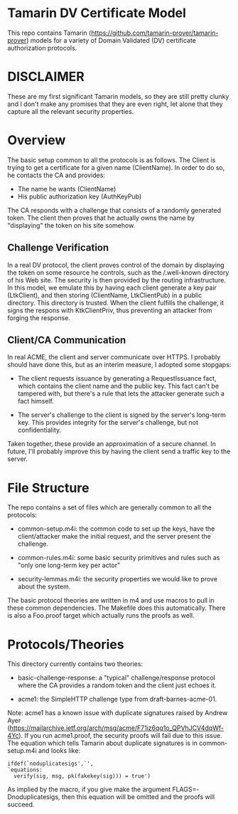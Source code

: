# Tamarin DV Certificate Model

This repo contains Tamarin (https://github.com/tamarin-prover/tamarin-prover)
models for a variety of Domain Validated (DV) certificate authorization
protocols. 


# DISCLAIMER

These are my first significant Tamarin models, so they are still pretty
clunky and I don't make any promises that they are even right, let alone
that they capture all the relevant security properties.


# Overview

The basic setup common to all the protocols is as follows. The Client
is trying to get a certificate for a given name (ClientName). In
order to do so, he contacts the CA and provides:

* The name he wants (ClientName)
* His public authorization key (AuthKeyPub)

The CA responds with a challenge that consists of a randomly generated
token. The client then proves that he actually owns the name by
"displaying" the token on his site somehow. 


## Challenge Verification

In a real DV protocol, the client proves control of the domain by
displaying the token on some resource he controls, such as the
/.well-known directory of his Web site. The security is then provided
by the routing infrastructure. In this model, we emulate this by
having each client generate a key pair (LtkClient), and then storing
(ClientName, LtkClientPub) in a public directory. This directory is
trusted. When the client fulfills the challenge, it signs the respons
with KtkClientPriv, thus preventing an attacker from forging the
response.


## Client/CA Communication

In real ACME, the client and server communicate over HTTPS. I probably
should have done this, but as an interim measure, I adopted some stopgaps:

* The client requests issuance by generating a RequestIssuance fact,
  which contains the client name and the public key. This fact can't
  be tampered with, but there's a rule that lets the attacker generate
  such a fact himself.

* The server's challenge to the client is signed by the server's
  long-term key. This provides integrity for the server's challenge,
  but not confidentiality.

Taken together, these provide an approximation of a secure channel. In
future, I'll probably improve this by having the client send a traffic
key to the server.


# File Structure

The repo contains a set of files which are generally common to all the
protocols:

* common-setup.m4i: the common code to set up the keys, have the
  client/attacker make the initial request, and the server present
  the challenge.

* common-rules.m4i: some basic security primitives and rules such
  as "only one long-term key per actor"

* security-lemmas.m4i: the security properties we would like to
  prove about the system.


The basic protocol theories are written in m4 and use macros to pull
in these common dependencies. The Makefile does this automatically.
There is also a Foo.proof target which actually runs the proofs as
well.


# Protocols/Theories

This directory currently contains two theories:

* basic-challenge-response: a "typical" challenge/response protocol
  where the CA provides a random token and the client just echoes
  it. 

* acme1: the SimpleHTTP challenge type from draft-barnes-acme-01.


Note: acme1 has a known issue with duplicate signatures 
raised by Andrew Ayer (https://mailarchive.ietf.org/arch/msg/acme/F71iz6qq1o_QPVhJCV4dqWf-4Yc).
If you run acme1.proof, the security proofs will fail due to this issue.
The equation which tells Tamarin about duplicate signatures is in common-setup.m4i
and looks like:

  ````
ifdef(`noduplicatesigs',`',
`equations:
    verify(sig, msg, pk(fakekey(sig))) = true')
  ````

As implied by the macro, if you give make the argument FLAGS=-Dnoduplicatesigs, then
this equation will be omitted and the proofs will succeed.


  








